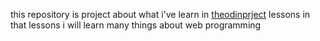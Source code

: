 this repository is project about what i've learn in [theodinprject](https://www.theodinproject.com) lessons
in that lessons i will learn many things about web programming
